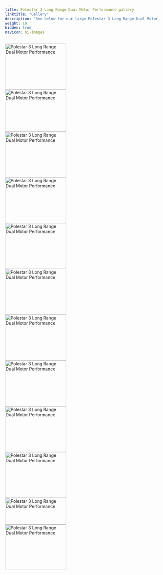 ```yaml
---
title: Polestar 3 Long Range Dual Motor Performance gallery
linktitle: "Gallery"
description: "See below for our large Polestar 3 Long Range Dual Motor Performance image gallery. Click pictures for high-resolution versions."
weight: 10
hidden: true
navicon: bi-images
---
```

<!-- markdownlint-disable MD033 -->
<div class="row" id ="my-gallery">
<div class="pswp-grid-item col-12 col-md-6 col-lg-4">
<a href="https://media.evkx.net/multimedia/models/polestar/3/3_long_range_dual_motor_performance/exterior_1.jpg"
data-pswp-src="https://media.evkx.net/multimedia/models/polestar/3/3_long_range_dual_motor_performance/exterior_1.jpg"
data-pswp-width="3000"
data-pswp-height="2250" 
target="_blank">
<img src="https://media.evkx.net/multimedia/models/polestar/3/3_long_range_dual_motor_performance/exterior_1_xst.jpg" alt="Polestar 3 Long Range Dual Motor Performance" width="200px" height="150px" />
</a>
</div>
<div class="pswp-grid-item col-12 col-md-6 col-lg-4">
<a href="https://media.evkx.net/multimedia/models/polestar/3/3_long_range_dual_motor_performance/exterior_2.jpg"
data-pswp-src="https://media.evkx.net/multimedia/models/polestar/3/3_long_range_dual_motor_performance/exterior_2.jpg"
data-pswp-width="3000"
data-pswp-height="2086" 
target="_blank">
<img src="https://media.evkx.net/multimedia/models/polestar/3/3_long_range_dual_motor_performance/exterior_2_xst.jpg" alt="Polestar 3 Long Range Dual Motor Performance" width="200px" height="139px" />
</a>
</div>
<div class="pswp-grid-item col-12 col-md-6 col-lg-4">
<a href="https://media.evkx.net/multimedia/models/polestar/3/3_long_range_dual_motor_performance/frontseats_1.jpg"
data-pswp-src="https://media.evkx.net/multimedia/models/polestar/3/3_long_range_dual_motor_performance/frontseats_1.jpg"
data-pswp-width="3000"
data-pswp-height="2249" 
target="_blank">
<img src="https://media.evkx.net/multimedia/models/polestar/3/3_long_range_dual_motor_performance/frontseats_1_xst.jpg" alt="Polestar 3 Long Range Dual Motor Performance" width="200px" height="149px" />
</a>
</div>
<div class="pswp-grid-item col-12 col-md-6 col-lg-4">
<a href="https://media.evkx.net/multimedia/models/polestar/3/3_long_range_dual_motor_performance/headlights_1.jpg"
data-pswp-src="https://media.evkx.net/multimedia/models/polestar/3/3_long_range_dual_motor_performance/headlights_1.jpg"
data-pswp-width="3000"
data-pswp-height="2250" 
target="_blank">
<img src="https://media.evkx.net/multimedia/models/polestar/3/3_long_range_dual_motor_performance/headlights_1_xst.jpg" alt="Polestar 3 Long Range Dual Motor Performance" width="200px" height="150px" />
</a>
</div>
<div class="pswp-grid-item col-12 col-md-6 col-lg-4">
<a href="https://media.evkx.net/multimedia/models/polestar/3/3_long_range_dual_motor_performance/headlights_2.jpg"
data-pswp-src="https://media.evkx.net/multimedia/models/polestar/3/3_long_range_dual_motor_performance/headlights_2.jpg"
data-pswp-width="3000"
data-pswp-height="2250" 
target="_blank">
<img src="https://media.evkx.net/multimedia/models/polestar/3/3_long_range_dual_motor_performance/headlights_2_xst.jpg" alt="Polestar 3 Long Range Dual Motor Performance" width="200px" height="150px" />
</a>
</div>
<div class="pswp-grid-item col-12 col-md-6 col-lg-4">
<a href="https://media.evkx.net/multimedia/models/polestar/3/3_long_range_dual_motor_performance/interior_1.jpg"
data-pswp-src="https://media.evkx.net/multimedia/models/polestar/3/3_long_range_dual_motor_performance/interior_1.jpg"
data-pswp-width="3000"
data-pswp-height="2262" 
target="_blank">
<img src="https://media.evkx.net/multimedia/models/polestar/3/3_long_range_dual_motor_performance/interior_1_xst.jpg" alt="Polestar 3 Long Range Dual Motor Performance" width="200px" height="150px" />
</a>
</div>
<div class="pswp-grid-item col-12 col-md-6 col-lg-4">
<a href="https://media.evkx.net/multimedia/models/polestar/3/3_long_range_dual_motor_performance/interior_2.jpg"
data-pswp-src="https://media.evkx.net/multimedia/models/polestar/3/3_long_range_dual_motor_performance/interior_2.jpg"
data-pswp-width="3000"
data-pswp-height="2251" 
target="_blank">
<img src="https://media.evkx.net/multimedia/models/polestar/3/3_long_range_dual_motor_performance/interior_2_xst.jpg" alt="Polestar 3 Long Range Dual Motor Performance" width="200px" height="150px" />
</a>
</div>
<div class="pswp-grid-item col-12 col-md-6 col-lg-4">
<a href="https://media.evkx.net/multimedia/models/polestar/3/3_long_range_dual_motor_performance/main_1.jpg"
data-pswp-src="https://media.evkx.net/multimedia/models/polestar/3/3_long_range_dual_motor_performance/main_1.jpg"
data-pswp-width="3000"
data-pswp-height="2250" 
target="_blank">
<img src="https://media.evkx.net/multimedia/models/polestar/3/3_long_range_dual_motor_performance/main_1_xst.jpg" alt="Polestar 3 Long Range Dual Motor Performance" width="200px" height="150px" />
</a>
</div>
<div class="pswp-grid-item col-12 col-md-6 col-lg-4">
<a href="https://media.evkx.net/multimedia/models/polestar/3/3_long_range_dual_motor_performance/rearlights_1.jpg"
data-pswp-src="https://media.evkx.net/multimedia/models/polestar/3/3_long_range_dual_motor_performance/rearlights_1.jpg"
data-pswp-width="3000"
data-pswp-height="2250" 
target="_blank">
<img src="https://media.evkx.net/multimedia/models/polestar/3/3_long_range_dual_motor_performance/rearlights_1_xst.jpg" alt="Polestar 3 Long Range Dual Motor Performance" width="200px" height="150px" />
</a>
</div>
<div class="pswp-grid-item col-12 col-md-6 col-lg-4">
<a href="https://media.evkx.net/multimedia/models/polestar/3/3_long_range_dual_motor_performance/screens_1.jpg"
data-pswp-src="https://media.evkx.net/multimedia/models/polestar/3/3_long_range_dual_motor_performance/screens_1.jpg"
data-pswp-width="3000"
data-pswp-height="2251" 
target="_blank">
<img src="https://media.evkx.net/multimedia/models/polestar/3/3_long_range_dual_motor_performance/screens_1_xst.jpg" alt="Polestar 3 Long Range Dual Motor Performance" width="200px" height="150px" />
</a>
</div>
<div class="pswp-grid-item col-12 col-md-6 col-lg-4">
<a href="https://media.evkx.net/multimedia/models/polestar/3/3_long_range_dual_motor_performance/screens_2.jpg"
data-pswp-src="https://media.evkx.net/multimedia/models/polestar/3/3_long_range_dual_motor_performance/screens_2.jpg"
data-pswp-width="3000"
data-pswp-height="1311" 
target="_blank">
<img src="https://media.evkx.net/multimedia/models/polestar/3/3_long_range_dual_motor_performance/screens_2_xst.jpg" alt="Polestar 3 Long Range Dual Motor Performance" width="200px" height="87px" />
</a>
</div>
<div class="pswp-grid-item col-12 col-md-6 col-lg-4">
<a href="https://media.evkx.net/multimedia/models/polestar/3/3_long_range_dual_motor_performance/secondrowseats_1.jpg"
data-pswp-src="https://media.evkx.net/multimedia/models/polestar/3/3_long_range_dual_motor_performance/secondrowseats_1.jpg"
data-pswp-width="3000"
data-pswp-height="2248" 
target="_blank">
<img src="https://media.evkx.net/multimedia/models/polestar/3/3_long_range_dual_motor_performance/secondrowseats_1_xst.jpg" alt="Polestar 3 Long Range Dual Motor Performance" width="200px" height="149px" />
</a>
</div>
</div>
<script type="module">
  import PhotoSwipeLightbox from '/js/photoswipe-lightbox.esm.js';
    const lightbox = new PhotoSwipeLightbox({
       gallery: '#my-gallery',
        children: 'a',
        pswpModule: () => import('/js/photoswipe.esm.js')
    });
lightbox.init();
</script>

